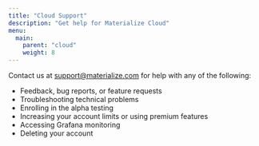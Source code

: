 ```yaml
---
title: "Cloud Support"
description: "Get help for Materialize Cloud"
menu:
  main:
    parent: "cloud"
    weight: 8
---
```


Contact us at <a href="mailto:support@materialize.com">support@materialize.com</a> for help with any of the following:

* Feedback, bug reports, or feature requests
* Troubleshooting technical problems
* Enrolling in the alpha testing
* Increasing your account limits or using premium features
* Accessing Grafana monitoring
* Deleting your account

